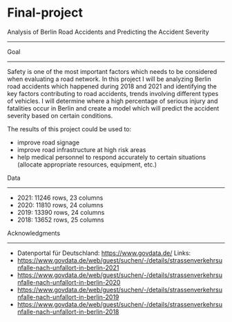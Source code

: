 # Final-project



Analysis of Berlin Road Accidents and Predicting the Accident Severity
**********************************************************************

Goal
****
Safety is one of the most important factors which needs to be considered when evaluating a road network. In this project I will be analyzing Berlin road accidents which happened during 2018 and 2021 and identifying the key factors contributing to road accidents, trends involving different types of vehicles. I will determine where a high percentage of serious injury and fatalities occur in Berlin and create a model which will predict the accident severity based on certain conditions. 

The results of this project could be used to:
- improve road signage
- improve road infrastructure at high risk areas
- help medical personnel to respond accurately to certain situations (allocate appropriate resources, equipment, etc.)

Data
****
- 2021: 11246 rows, 23 columns
- 2020: 11810 rows, 24 columns
- 2019: 13390 rows, 24 columns
- 2018: 13652 rows, 25 columns

Acknowledgments
***************
- Datenportal für Deutschland: https://www.govdata.de/
Links:
- https://www.govdata.de/web/guest/suchen/-/details/strassenverkehrsunfalle-nach-unfallort-in-berlin-2021
- https://www.govdata.de/web/guest/suchen/-/details/strassenverkehrsunfalle-nach-unfallort-in-berlin-2020
- https://www.govdata.de/web/guest/suchen/-/details/strassenverkehrsunfalle-nach-unfallort-in-berlin-2019
- https://www.govdata.de/web/guest/suchen/-/details/strassenverkehrsunfalle-nach-unfallort-in-berlin-2018
